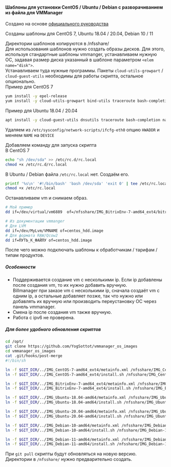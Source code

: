 #### Шаблоны для установки CentOS / Ubuntu / Debian с разворачиванием из файла для VMManager  

Создано на основе [официального руководства](https://docs.ispsystem.ru/vmmanager-kvm/shablony-os-i-retsepty/shablony-os/sozdanie-shablonov-os#id-%D0%A1%D0%BE%D0%B7%D0%B4%D0%B0%D0%BD%D0%B8%D0%B5%D1%88%D0%B0%D0%B1%D0%BB%D0%BE%D0%BD%D0%BE%D0%B2%D0%9E%D0%A1-CentOS%D1%81%D1%80%D0%B0%D0%B7%D0%B2%D0%BE%D1%80%D0%B0%D1%87%D0%B8%D0%B2%D0%B0%D0%BD%D0%B8%D0%B5%D0%BC%D0%B8%D0%B7%D1%84%D0%B0%D0%B9%D0%BB%D0%B0)

Созданы шаблоны для CentOS 7, Ubuntu 18.04 / 20.04, Debian 10 / 11  

Директории шаблонов копируются в /nfsshare/  
Для использования шаблонов нужно создать образы дисков. Для этого, используя стандартные шаблоны vmmanger, устанавливаем нужную ОС, задавая размер диска указанный в шаблоне параметром ```<elem name="disk">```.  
Устанавливаем туда нужные программы. Пакеты ```cloud-utils-growpart``` / ```cloud-guest-utils``` необходимы для работы скрипта, остальное опционально.  
Пример для CentOS 7  

```bash
yum install -y epel-release
yum install -y cloud-utils-growpart bind-utils traceroute bash-completion bash-completion-extras nano ncdu net-tools wget byobu
```

Пример для Ubuntu 18.04 / 20.04  

```bash
apt install -y cloud-guest-utils dnsutils traceroute bash-completion nano ncdu net-tools wget byobu locales-all
```

Удаляем из ```/etc/sysconfig/network-scripts/ifcfg-eth0```
опцию ```HWADDR``` и меняем ```NAME``` на ```DEVICE```  

Добавляем команду для запуска скрипта  
В CentOS 7

```bash
echo "sh /dev/sda" >> /etc/rc.d/rc.local
chmod +x /etc/rc.d/rc.local
```

В Ubuntu / Debian файла ```/etc/rc.local``` нет. Создаём его.

```bash
printf '%s\n' '#!/bin/bash' 'bash /dev/sda' 'exit 0' | tee /etc/rc.local
chmod +x /etc/rc.local
```

Останавливаем vm и снимаем образ.  

```bash
# Мой пример
dd if=/dev/virtual/vm6889  of=/nfsshare/IMG_BitrixEnv-7-amd64_ext4/bitrixenv_7_hdd.image bs=16M

# Из документации vmmanger  
# Для LVM
dd if=/dev/MyLvm/VMNAME of=centos_hdd.image
# Для формата RAW/Qcow2
dd if=ПУТЬ_К_ФАЙЛУ of=centos_hdd.image
```

После чего можно подключать шаблоны к обработчикам / тарифам / типам продуктов.  

##### Особенности  

- Поддерживается создание vm с несколькими ip. Если ip добавлены после создания vm, то их нужно добавить вручную.  
  Billmanager при заказе vm с несколькими ip, сначала создаёт vm с одним ip, а остальные добавляет позже, так что нужно или добавлять их вручную или производить переустановку ОС через панель vmmanager.
- Смена ip после создания vm также вручную.  
- Работа с ipv6 не проверена.  

##### Для более удобного обновления скриптов

```bash
cd /opt/
git clone https://github.com/YogSottot/vmmanager_os_images
cd vmmanager_os_images
cat .git/hooks/post-merge 
#!/bin/sh

ln -f $GIT_DIR/../IMG_CentOS-7-amd64_ext4/metainfo.xml /nfsshare/IMG_CentOS-7-amd64_ext4/
ln -f $GIT_DIR/../IMG_CentOS-7-amd64_ext4/install.sh /nfsshare/IMG_CentOS-7-amd64_ext4/

ln -f $GIT_DIR/../IMG_BitrixEnv-7-amd64_ext4/metainfo.xml /nfsshare/IMG_BitrixEnv-7-amd64_ext4/
ln -f $GIT_DIR/../IMG_BitrixEnv-7-amd64_ext4/install.sh /nfsshare/IMG_BitrixEnv-7-amd64_ext4/

ln -f $GIT_DIR/../IMG_Ubuntu-18.04-amd64/metainfo.xml /nfsshare/IMG_Ubuntu-18.04-amd64/
ln -f $GIT_DIR/../IMG_Ubuntu-18.04-amd64/install.sh /nfsshare/IMG_Ubuntu-18.04-amd64/

ln -f $GIT_DIR/../IMG_Ubuntu-20.04-amd64/metainfo.xml /nfsshare/IMG_Ubuntu-20.04-amd64/
ln -f $GIT_DIR/../IMG_Ubuntu-20.04-amd64/install.sh /nfsshare/IMG_Ubuntu-20.04-amd64/

ln -f $GIT_DIR/../IMG_Debian-10-amd64/metainfo.xml /nfsshare/IMG_Debian-10-amd64/
ln -f $GIT_DIR/../IMG_Debian-10-amd64/install.sh /nfsshare/IMG_Debian-10-amd64/

ln -f $GIT_DIR/../IMG_Debian-11-amd64/metainfo.xml /nfsshare/IMG_Debian-11-amd64/
ln -f $GIT_DIR/../IMG_Debian-11-amd64/install.sh /nfsshare/IMG_Debian-11-amd64/

```

При ```git pull``` скрипты будут обновляться на новую версию.  
Директории в ```/nfsshare/``` нужно предварительно создать.
